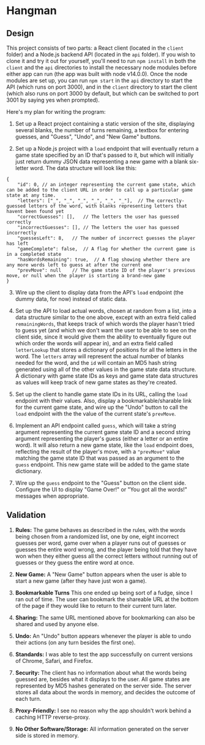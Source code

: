 # Hangman

## Design

This project consists of two parts: a React client (located in the `client` folder) and a Node.js backend API (located in the `api` folder).  If you wish to clone it and try it out for yourself, you'll need to run `npm install` in both the `client` and the `api` directories to install the necessary node modules before either app can run (the app was built with node v14.0.0).  Once the node modules are set up, you can run `npm start` in the `api` directory to start the API (which runs on port 3000), and in the `client` directory to start the client (which also runs on port 3000 by default, but which can be switched to port 3001 by saying yes when prompted).

Here's my plan for writing the program:

1. Set up a React project containing a static version of the site, displaying several blanks, the number of turns remaining, a textbox for entering guesses, and "Guess", "Undo", and "New Game" buttons.

2. Set up a Node.js project with a `load` endpoint that will eventually return a game state specified by an ID that's passed to it, but which will initially just return dummy JSON data representing a new game with a blank six-letter word. The data structure will look like this:

```
{
    "id": 0, // an integer representing the current game state, which can be added to the client URL in order to call up a particular game state at any time.
    "letters": ["_", "_", "_", "_", "_", "_"],  // The correctly-guessed letters of the word, with blanks representing letters that havent been found yet
    "correctGuesses": [],   // The letters the user has guessed correctly
    "incorrectGuesses": [], // The letters the user has guessed incorrectly
    "guessesLeft": 8,   // The number of incorrect guesses the player has left
    "gameComplete": false,  // A flag for whether the current game is in a completed state
    "hasWordsRemaining": true,  // A flag showing whether there are any more words left to guess at after the current one
    "prevMove": null    // The game state ID of the player's previous move, or null when the player is starting a brand-new game
}
```

3. Wire up the client to display data from the API's `load` endpoint (the dummy data, for now) instead of static data.

4. Set up the API to load actual words, chosen at random from a list, into a data structure similar to the one above, except with an extra field called `remainingWords`, that keeps track of which words the player hasn't tried to guess yet (and which we don't want the user to be able to see on the client side, since it would give them the ability to eventually figure out which order the words will appear in), and an extra field called `letterLookup` that stores a dictionary of positions for all the letters in the word.  The `letters` array will represent the actual number of blanks needed for the word, and the `id` will contain an MD5 hash string generated using all of the other values in the game state data structure.  A dictionary with game state IDs as keys and game state data structures as values will keep track of new game states as they're created.

5. Set up the client to handle game state IDs in its URL, calling the `load` endpoint with their values. Also, display a bookmarkable/sharable link for the current game state, and wire up the "Undo" button to call the `load` endpoint with the the value of the current state's `prevMove`.

6. Implement an API endpoint called `guess`, which will take a string argument representing the current game state ID and a second string argument representing the player's guess (either a letter or an entire word).  It will also return a new game state, like the `load` endpoint does, reflecting the result of the player's move, with a `"prevMove"` value matching the game state ID that was passed as an argument to the `guess` endpoint.  This new game state will be added to the game state dictionary.

7. Wire up the `guess` endpoint to the "Guess" button on the client side.  Configure the UI to display "Game Over!" or "You got all the words!" messages when appropriate.

## Validation

1. **Rules:** The game behaves as described in the rules, with the words being chosen from a randomized list, one by one, eight incorrect guesses per word, game over when a player runs out of guesses or guesses the entire word wrong, and the player being told that they have won when they either guess all the correct letters without running out of guesses or they guess the entire word at once.

2. **New Game:** A "New Game" button appears when the user is able to start a new game (after they have just won a game).

3. **Bookmarkable Turns** This one ended up being sort of a fudge, since I ran out of time.  The user can bookmark the shareable URL at the bottom of the page if they would like to return to their current turn later.

4. **Sharing:** The same URL mentioned above for bookmarking can also be shared and used by anyone else.

5. **Undo:** An "Undo" button appears whenever the player is able to undo their actions (on any turn besides the first one).

6. **Standards:** I was able to test the app successfully on current versions of Chrome, Safari, and Firefox.

7. **Security:** The client has no information about what the words being guessed are, besides what it displays to the user.  All game states are represented by MD5 hashes generated on the server side.  The server stores all data about the words in memory, and decides the outcome of each turn.

8. **Proxy-Friendly:** I see no reason why the app shouldn't work behind a caching HTTP reverse-proxy.

9. **No Other Software/Storage:** All information generated on the server side is stored in memory.